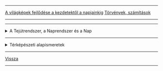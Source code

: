
---

[A világképek fejlődése a kezdetektől a napjainkig](./foldrajz/a-vilagkepek-fejlodese-a-kezdetektol-a-napjainkig.md)
[Törvények, számítások](./foldrajz/torvenyek-szamitasok.md)

---



---

</details>

<details>
<summary>A Tejútrendszer, a Naprendszer és a Nap</summary>

---

### Tejútrendszer (Galaxis, The milky way):
Oldalnézetben, mint két egymásra rakott mélytányér, átmérője 100ezer fényév, felülnézetben spirál, óramutató járásával ellentétes forgás.

<img src='./images/foldrajz_tejutrendszer.svg' alt='tejutrendszer' width='512'>

#### Alkotórészei:
- mag-kb.: 10<sup>13</sup>-on csillag, csillagközi anyag.
#### Fogalmak
- Csillag: gáz (plazma) állapotú, saját fénye és hőtermelése van
- Fényév: az a távolság, amelyet a fény 1 év alatt megtesz. $300000\frac{km}{s}$
- Parsec: 3.26 fényév
   - <img src='./images/foldrajz_fenyev.svg' alt='fenyev' width='512'>
- Naprendszer: (ahol a Nap gravitációja érvényesül, kb.: 2 fényév sugarú gömb):
   - <img src='./images/foldrajz_naprendszer.svg' alt='naprendszer' width='512'>
- 1 CSE (csillagászati egység): 150 millió km
   - Természetes tagjai: Nap, nagybolygók, kisbolygók, holdak, üstökösök, meteorok, bolygóközi anyag

- A Nap anyaga: gáz állapotú plazma, 73% hidrogén, 25% hélium, 2% nehéz anyag.
   - Energiatermelése: hidrogén alakul át héliummá, atommagreakcióban.
   - Szerkezete: Mag, légkör (fotoszféra, kromoszféra, korona).

- Kőzet vagy föld típusú (belső) bolygók:
   - Merkúr, Vénusz, Föld, Mars
- Gáz vagy Jupiter típusú (külső) bolygók:
   - Jupiter, Szaturnusz, Uránusz, Neptunusz

- Mesterséges tagok:
   - ember által felbocsájtott eszközök

:memo: **Jegyzet**:

*A Nap sugárzása*:
&nbsp;a Napból érkező sugárzás 7%-a ultraibolya és röntgen sugárzás, 46%-a a látható fény, 47%-a pedig infravörös. Alacsony Napállásnál a légkörön át megtett út hosszabb, ezért a sárga fény elvész és vörös-narancs színek láthatók. A rövidhullámú röntgen és ultraibolya sugarak nagy részét elnyeli a sztratoszféra ózonrétege, így megakadályozza az élő szervezetek sejtjeinek roncsolódását. A szivárvány színei, amelyek például akkor láthatóak, ha "esőfüggönyön" átsüt a Nap (a fehért bontják alkotó színeire a prizmaként viselkedő vízcseppek) sorrendben a következők: vörös, narancs, sárga, türkiz, kék, ibolya.

| Nagybolygók, törpe és kisbolygók, üstökösök, meteorok, meteoriterek és mesterséges égitestek |  |  |
| :-- | :-- | :-: |
| **Nagybolygók** |  |  |
| Név | Leírás | Kép |
| Merkúr | 300˚C, éjszakai oldal -180˚C, nincs légköre, sok rajta a meteoritkráter. | <img src='./images/foldrajz_merkur.png' alt='merkur' width='256'> |
| Vénusz (esthajnal csillag) | visszavert fénye erős (97-98%-os albedo), óriási az üvegházhatás a sűrű felhőzet miatt, 500˚C van a felszínén. | <img src='./images/foldrajz_venus.png' alt='vénusz' width='256'> |
| Mars | két holdja van, sarki jégsapkák, 20km fölötti hegyek, vízmosta száraz völgyek, vörös szín a vasérctől, 1997 óta robotokkal kutatják. | <img src='./images/foldrajz_mars.png' alt='mars' width='256'> |
| Jupiter | legnagyobb, Nagy Vörös foltja van, külseje folyékony. | <img src='./images/foldrajz_jupiter.png' alt='jupiter' width='256'> |
| Szaturnusz | szép a gyűrűrendszere, hidrogén és hélium építi fel. | <img src='./images/foldrajz_szaturnusz.png' alt='szaturnusz' width='256'> |
| Uránusz | dőlt helyzetben forog, szinte gurul a Nap körül, kicsi az albedója, -200˚C. | <img src='./images/foldrajz_uranusz.png' alt='uranusz' width='256'> |
| Neptunusz | kékes színű a metántól, felhői vannak. | <img src='./images/foldrajz_neptunusz.png' alt='neptunusz' width='256'> |

| **Kisbolygók belső övezete** |  |
| :-- | :-: |
| Mars, Jupiter és Szaturnusz között legnagyobb a Ceres (933Km átmérőjű törpebolygó) | <img src='./images/foldrajz_ceres.png' alt='ceres' width='256'> |

| **Kuiper-övezet** |  |  |
| :-- | :-- | :-: |
| Plútó | 2006-ban levették a bolygók névsorából, ma törpebolygó a törmelékövben, talán a Neptunusz holdja lehetett | <img src='./images/foldrajz_pluto.png' alt='plútó' width='256'> |

| **Üstökösök (kométák)** |  |  |
| :-- | :-- | :-: |
| Felépítésük:<br>&nbsp;- mag<br>&nbsp;-üstök<br>&nbsp;-csóva | Leghíresebb a Halley, amely 76 évenként jön (1986-ban volt legutóbb). Parabolapályán mozognak. | <img src='./images/foldrajz_comet.jpg' alt='üstökös' width='256'> |

| **Meteorok** |  |
| :-- | :-: |
| Valószínűleg szétrobbant üstökösmaradványok, legtöbbjük a légkörbe érve felizzik és elég (hullócsillag, augusztus 11.-e körül az éves csúcspont). Földre hulló meteor a meteorit, amely krátert hoz létre. Legismertebb a 22000 éves Barringer kráter az USA-ban. 1908-ban meteoriteső Tunguszkában (Szibéria), meteorfelrobbanás 2014 Cseljabinszk (Oroszország). Magyarország: kabai meteorit, amely 3Kg-os. | <img src='./images/foldrajz_meteor.png' alt='meteor' width='256'> |

| **Mesterséges égitestek** |  |
| :-- | :-: |
| - műholdak<br>- űrállomások<br>- űrhajók<br>-űrrepülőgépek<br>- űrjárművek<br>- űrszemét | <img src='./images/foldrajz_ISS.jpg' alt='ISS' width='256'> |

---

</details>

---

<details>
<summary>Térképészeti alapismeretek</summary>

---

Térkép: a földfelszínnek vagy egy részének felülnézeti kicsinyített, egyszerűsített rajza. Egységes jelmagyarázattal jelölik a tereptárgyakat (domb, vasút, ...)

Atlasz: térképek gyűjteménye

Méretarány: 1:1425000

1cm = 14250m ~ 14.25km

Mértékléc: <img src='' alt='mértékléc' width='512'>

Térkép fajtái:
- földrajzi
- szaktérkép (temotikus térkép)
- helyszínrajzi

---

</details>

---

[Vissza](../../../README.md)

---
